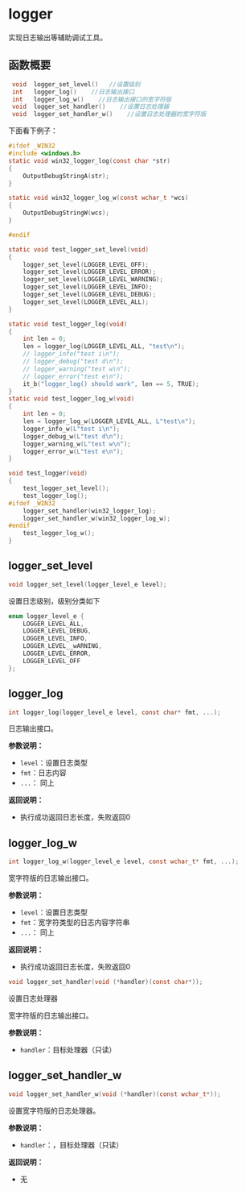 # logger

实现日志输出等辅助调试工具。

## 函数概要

```c
 void  logger_set_level()   //设置级别                   
 int   logger_log()    //日志输出接口                     
 int   logger_log_w()    //日志输出接口的宽字符版          
 void  logger_set_handler()    //设置日志处理器
 void  logger_set_handler_w()    //设置日志处理器的宽字符版
```


下面看下例子：
```c
#ifdef _WIN32
#include <windows.h>
static void win32_logger_log(const char *str)
{
	OutputDebugStringA(str);
}

static void win32_logger_log_w(const wchar_t *wcs)
{
	OutputDebugStringW(wcs);
}

#endif

static void test_logger_set_level(void)
{
	logger_set_level(LOGGER_LEVEL_OFF);
	logger_set_level(LOGGER_LEVEL_ERROR);
	logger_set_level(LOGGER_LEVEL_WARNING);
	logger_set_level(LOGGER_LEVEL_INFO);
	logger_set_level(LOGGER_LEVEL_DEBUG);
	logger_set_level(LOGGER_LEVEL_ALL);
}

static void test_logger_log(void)
{
	int len = 0;
	len = logger_log(LOGGER_LEVEL_ALL, "test\n");
	// logger_info("test i\n");
	// logger_debug("test d\n");
	// logger_warning("test w\n");
	// logger_error("test e\n");
	it_b("logger_log() should work", len == 5, TRUE);
}
static void test_logger_log_w(void)
{
	int len = 0;
	len = logger_log_w(LOGGER_LEVEL_ALL, L"test\n");
	logger_info_w(L"test i\n");
	logger_debug_w(L"test d\n");
	logger_warning_w(L"test w\n");
	logger_error_w(L"test e\n");
}

void test_logger(void)
{
	test_logger_set_level();
	test_logger_log();
#ifdef _WIN32
	logger_set_handler(win32_logger_log);
	logger_set_handler_w(win32_logger_log_w);
#endif
	test_logger_log_w();
}
```

## logger_set_level

```c
void logger_set_level(logger_level_e level);

```

设置日志级别，级别分类如下

```c
enum logger_level_e {
	LOGGER_LEVEL_ALL,
	LOGGER_LEVEL_DEBUG,
	LOGGER_LEVEL_INFO,
	LOGGER_LEVEL__wARNING,
	LOGGER_LEVEL_ERROR,
	LOGGER_LEVEL_OFF
};
```
## logger_log

```c
int logger_log(logger_level_e level, const char* fmt, ...);
```

日志输出接口。

**参数说明：**

- `level`：设置日志类型
- `fmt`：日志内容
- `...`： 同上

**返回说明：**

- 执行成功返回日志长度，失败返回0

## logger_log_w

```c
int logger_log_w(logger_level_e level, const wchar_t* fmt, ...);
```

宽字符版的日志输出接口。

**参数说明：**

- `level`：设置日志类型
- `fmt`：宽字符类型的日志内容字符串
- `...`： 同上

**返回说明：**

- 执行成功返回日志长度，失败返回0

```c
void logger_set_handler(void (*handler)(const char*));
```

设置日志处理器

宽字符版的日志输出接口。

**参数说明：**

- `handler`：目标处理器（只读）

## logger_set_handler_w

```c
void logger_set_handler_w(void (*handler)(const wchar_t*));
```

设置宽字符版的日志处理器。

**参数说明：**

- `handler`：，目标处理器（只读）

**返回说明：**

- 无

